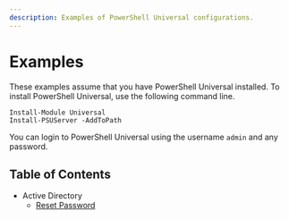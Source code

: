 ```yaml
---
description: Examples of PowerShell Universal configurations.
---
```


# Examples

These examples assume that you have PowerShell Universal installed. To install PowerShell Universal, use the following command line. 

```text
Install-Module Universal
Install-PSUServer -AddToPath
```

You can login to PowerShell Universal using the username `admin` and any password. 

## Table of Contents

* Active Directory
  * [Reset Password](active-directory.md#reset-password)


